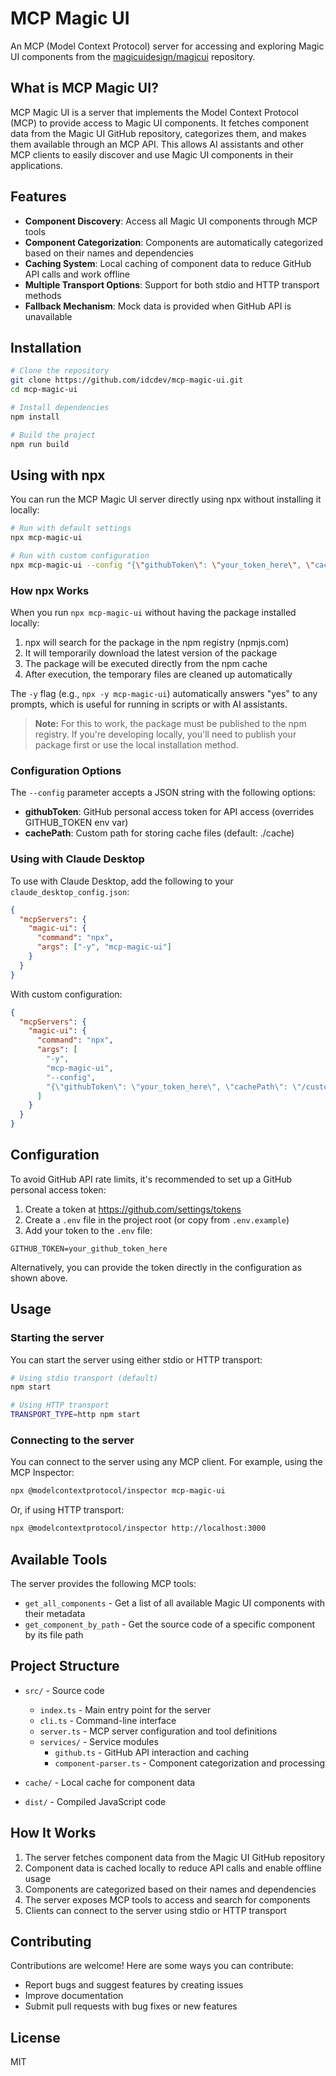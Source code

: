 # MCP Magic UI

An MCP (Model Context Protocol) server for accessing and exploring Magic UI components from the [magicuidesign/magicui](https://github.com/magicuidesign/magicui) repository.

## What is MCP Magic UI?

MCP Magic UI is a server that implements the Model Context Protocol (MCP) to provide access to Magic UI components. It fetches component data from the Magic UI GitHub repository, categorizes them, and makes them available through an MCP API. This allows AI assistants and other MCP clients to easily discover and use Magic UI components in their applications.

## Features

- **Component Discovery**: Access all Magic UI components through MCP tools
- **Component Categorization**: Components are automatically categorized based on their names and dependencies
- **Caching System**: Local caching of component data to reduce GitHub API calls and work offline
- **Multiple Transport Options**: Support for both stdio and HTTP transport methods
- **Fallback Mechanism**: Mock data is provided when GitHub API is unavailable

## Installation

```bash
# Clone the repository
git clone https://github.com/idcdev/mcp-magic-ui.git
cd mcp-magic-ui

# Install dependencies
npm install

# Build the project
npm run build
```

## Using with npx

You can run the MCP Magic UI server directly using npx without installing it locally:

```bash
# Run with default settings
npx mcp-magic-ui

# Run with custom configuration
npx mcp-magic-ui --config "{\"githubToken\": \"your_token_here\", \"cachePath\": \"/custom/cache/path\"}"
```

### How npx Works

When you run `npx mcp-magic-ui` without having the package installed locally:

1. npx will search for the package in the npm registry (npmjs.com)
2. It will temporarily download the latest version of the package
3. The package will be executed directly from the npm cache
4. After execution, the temporary files are cleaned up automatically

The `-y` flag (e.g., `npx -y mcp-magic-ui`) automatically answers "yes" to any prompts, which is useful for running in scripts or with AI assistants.

> **Note:** For this to work, the package must be published to the npm registry. If you're developing locally, you'll need to publish your package first or use the local installation method.

### Configuration Options

The `--config` parameter accepts a JSON string with the following options:

- **githubToken**: GitHub personal access token for API access (overrides GITHUB_TOKEN env var)
- **cachePath**: Custom path for storing cache files (default: ./cache)

### Using with Claude Desktop

To use with Claude Desktop, add the following to your `claude_desktop_config.json`:

```json
{
  "mcpServers": {
    "magic-ui": {
      "command": "npx",
      "args": ["-y", "mcp-magic-ui"]
    }
  }
}
```

With custom configuration:

```json
{
  "mcpServers": {
    "magic-ui": {
      "command": "npx",
      "args": [
        "-y", 
        "mcp-magic-ui", 
        "--config", 
        "{\"githubToken\": \"your_token_here\", \"cachePath\": \"/custom/cache/path\"}"
      ]
    }
  }
}
```

## Configuration

To avoid GitHub API rate limits, it's recommended to set up a GitHub personal access token:

1. Create a token at https://github.com/settings/tokens
2. Create a `.env` file in the project root (or copy from `.env.example`)
3. Add your token to the `.env` file:

```
GITHUB_TOKEN=your_github_token_here
```

Alternatively, you can provide the token directly in the configuration as shown above.

## Usage

### Starting the server

You can start the server using either stdio or HTTP transport:

```bash
# Using stdio transport (default)
npm start

# Using HTTP transport
TRANSPORT_TYPE=http npm start
```

### Connecting to the server

You can connect to the server using any MCP client. For example, using the MCP Inspector:

```bash
npx @modelcontextprotocol/inspector mcp-magic-ui
```

Or, if using HTTP transport:

```bash
npx @modelcontextprotocol/inspector http://localhost:3000
```

## Available Tools

The server provides the following MCP tools:

- `get_all_components` - Get a list of all available Magic UI components with their metadata
- `get_component_by_path` - Get the source code of a specific component by its file path

## Project Structure

- `src/` - Source code
  - `index.ts` - Main entry point for the server
  - `cli.ts` - Command-line interface
  - `server.ts` - MCP server configuration and tool definitions
  - `services/` - Service modules
    - `github.ts` - GitHub API interaction and caching
    - `component-parser.ts` - Component categorization and processing

- `cache/` - Local cache for component data
- `dist/` - Compiled JavaScript code

## How It Works

1. The server fetches component data from the Magic UI GitHub repository
2. Component data is cached locally to reduce API calls and enable offline usage
3. Components are categorized based on their names and dependencies
4. The server exposes MCP tools to access and search for components
5. Clients can connect to the server using stdio or HTTP transport

## Contributing

Contributions are welcome! Here are some ways you can contribute:

- Report bugs and suggest features by creating issues
- Improve documentation
- Submit pull requests with bug fixes or new features

## License

MIT 